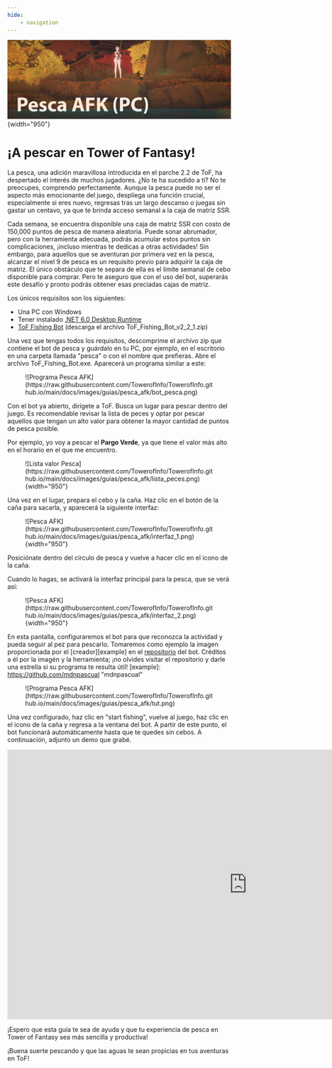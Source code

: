 ```yaml
---
hide:
    - navigation
---
```


![Pesca AFK](/images/guias/pesca_afk/banner.png){width="950"}

# **¡A pescar en Tower of Fantasy!**

La pesca, una adición maravillosa introducida en el parche 2.2 de ToF, ha despertado el interés de muchos jugadores. ¿No te ha sucedido a ti? No te preocupes, comprendo perfectamente. Aunque la pesca puede no ser el aspecto más emocionante del juego, despliega una función crucial, especialmente si eres nuevo, regresas tras un largo descanso o juegas sin gastar un centavo, ya que te brinda acceso semanal a la caja de matriz SSR.

Cada semana, se encuentra disponible una caja de matriz SSR con costo de 150,000 puntos de pesca de manera aleatoria. Puede sonar abrumador, pero con la herramienta adecuada, podrás acumular estos puntos sin complicaciones, ¡incluso mientras te dedicas a otras actividades! Sin embargo, para aquellos que se aventuran por primera vez en la pesca, alcanzar el nivel 9 de pesca es un requisito previo para adquirir la caja de matriz. El único obstáculo que te separa de ella es el límite semanal de cebo disponible para comprar. Pero te aseguro que con el uso del bot, superarás este desafío y pronto podrás obtener esas preciadas cajas de matriz.

Los únicos requisitos son los siguientes:

- Una PC con Windows
- Tener instalado [.NET 6.0 Desktop Runtime](https://dotnet.microsoft.com/en-us/download/dotnet/6.0)
- [ToF Fishing Bot](https://github.com/mdnpascual/ToF-Fishing-Bot/releases/tag/2.2.1) (descarga el archivo ToF_Fishing_Bot_v2_2_1.zip)

Una vez que tengas todos los requisitos, descomprime el archivo zip que contiene el bot de pesca y guárdalo en tu PC, por ejemplo, en el escritorio en una carpeta llamada "pesca" o con el nombre que prefieras. Abre el archivo ToF_Fishing_Bot.exe. Aparecerá un programa similar a este:

<figure markdown>
![Programa Pesca AFK](https://raw.githubusercontent.com/TowerofInfo/TowerofInfo.github.io/main/docs/images/guias/pesca_afk/bot_pesca.png)
</figure>

Con el bot ya abierto, dirígete a ToF. Busca un lugar para pescar dentro del juego. Es recomendable revisar la lista de peces y optar por pescar aquellos que tengan un alto valor para obtener la mayor cantidad de puntos de pesca posible.

Por ejemplo, yo voy a pescar el **Pargo Verde**, ya que tiene el valor más alto en el horario en el que me encuentro.

<figure markdown>
![Lista valor Pesca](https://raw.githubusercontent.com/TowerofInfo/TowerofInfo.github.io/main/docs/images/guias/pesca_afk/lista_peces.png){width="950"}
</figure>

Una vez en el lugar, prepara el cebo y la caña. Haz clic en el botón de la caña para sacarla, y aparecerá la siguiente interfaz:

<figure markdown>
![Pesca AFK](https://raw.githubusercontent.com/TowerofInfo/TowerofInfo.github.io/main/docs/images/guias/pesca_afk/interfaz_1.png){width="950"}
</figure>

Posiciónate dentro del círculo de pesca y vuelve a hacer clic en el icono de la caña.

Cuando lo hagas, se activará la interfaz principal para la pesca, que se verá así:

<figure markdown>
![Pesca AFK](https://raw.githubusercontent.com/TowerofInfo/TowerofInfo.github.io/main/docs/images/guias/pesca_afk/interfaz_2.png){width="950"}
</figure>

En esta pantalla, configuraremos el bot para que reconozca la actividad y pueda seguir al pez para pescarlo. Tomaremos como ejemplo la imagen proporcionada por el [creador][example] en el [repositorio](https://github.com/mdnpascual/ToF-Fishing-Bot) del bot. Créditos a él por la imagén y la herramienta; ¡no olvides visitar el repositorio y darle una estrella si su programa te resulta útil!
[example]: https://github.com/mdnpascual "mdnpascual"

<figure markdown>
![Programa Pesca AFK](https://raw.githubusercontent.com/TowerofInfo/TowerofInfo.github.io/main/docs/images/guias/pesca_afk/tut.png)
</figure>

Una vez configurado, haz clic en "start fishing", vuelve al juego, haz clic en el icono de la caña y regresa a la ventana del bot. A partir de este punto, el bot funcionará automáticamente hasta que te quedes sin cebos. A continuación, adjunto un demo que grabé.

<iframe style="display: block; margin: auto" width="1080" height="608" src="https://www.youtube.com/embed/nay28jTiK70?si=tiWe2XuetfikTYvz" title="YouTube video player" frameborder="0" allow="accelerometer; autoplay; clipboard-write; encrypted-media; gyroscope; picture-in-picture; web-share" allowfullscreen></iframe>

¡Espero que esta guía te sea de ayuda y que tu experiencia de pesca en Tower of Fantasy sea más sencilla y productiva!

¡Buena suerte pescando y que las aguas te sean propicias en tus aventuras en ToF!